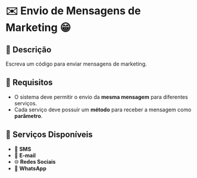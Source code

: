 # ✉️ Envio de Mensagens de Marketing 😁

## 📜 Descrição  
Escreva um código para enviar mensagens de marketing.  

## 🎯 Requisitos  
- O sistema deve permitir o envio da **mesma mensagem** para diferentes serviços.  
- Cada serviço deve possuir um **método** para receber a mensagem como **parâmetro**.  

## 📂 Serviços Disponíveis  
- 📱 **SMS**  
- 📧 **E-mail**  
- 🌐 **Redes Sociais**  
- 💬 **WhatsApp**  

